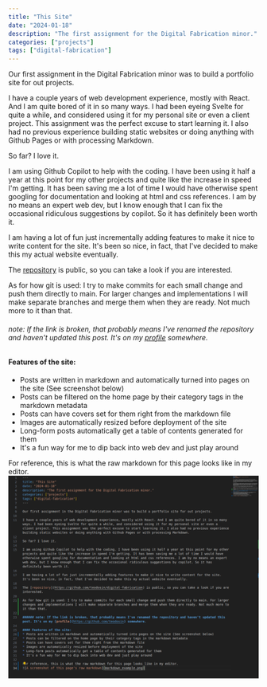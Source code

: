 ```yaml
---
title: "This Site"
date: "2024-01-18"
description: "The first assignment for the Digital Fabrication minor."
categories: ["projects"]
tags: ["digital-fabrication"]
---
```


Our first assignment in the Digital Fabrication minor was to build a portfolio site for out projects.

I have a couple years of web development experience, mostly with React. And I am quite bored of it in so many ways. I had been eyeing Svelte for quite a while, and considered using it for my personal site or even a client project. This assignment was the perfect excuse to start learning it. I also had no previous experience building static websites or doing anything with Github Pages or with processing Markdown. 

So far? I love it. 

I am using Github Copilot to help with the coding. I have been using it half a year at this point for my other projects and quite like the increase in speed I'm getting. It has been saving me a lot of time I would have otherwise spent googling for documentation and looking at html and css references. I am by no means an expert web dev, but I know enough that I can fix the occasional ridiculous suggestions by copilot. So it has definitely been worth it. 

I am having a lot of fun just incrementally adding features to make it nice to write content for the site. It's been so nice, in fact, that I've decided to make this my actual website eventually. 

The [repository](https://github.com/teodosin/digital-fabrication) is public, so you can take a look if you are interested. 

As for how git is used: I try to make commits for each small change and push them directly to main. For larger changes and implementations I will make separate branches and merge them when they are ready. Not much more to it than that. 

###### note: If the link is broken, that probably means I've renamed the repository and haven't updated this post. It's on my [profile](https://github.com/teodosin) somewhere.

#### Features of the site:
* Posts are written in markdown and automatically turned into pages on the site (See screenshot below) 
* Posts can be filtered on the home page by their category tags in the markdown metadata
* Posts can have covers set for them right from the markdown file
* Images are automatically resized before deployment of the site
* Long-form posts automatically get a table of contents generated for them
* It's a fun way for me to dip back into web dev and just play around

For reference, this is what the raw markdown for this page looks like in my editor. 
![A screenshot of this page's raw markdown](markdown_example.png)